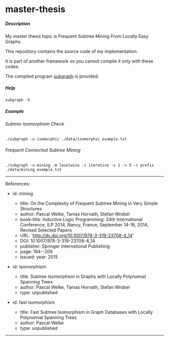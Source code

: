 # master-thesis

##### Description
My master thesis topic is Frequent Subtree Mining From Locally Easy Graphs.

This repository contains the source code of my implementation.

It is part of another framework so you cannot compile it only with these codes.

The compiled program [subgraph](https://github.com/liyakun/master-thesis/blob/master/subgraph) is provided.

##### Help
`subgraph -h`

##### Example

###### Subtree Isomorphism Check
`./subgraph -u isomorphic ./data/isomorphic_example.txt`

###### Frequent Connected Subtree Mining

`./subgraph -u mining -m levelwise -i iterative -s 1 -v 5 -c prefix ./data/mining_example.txt`


---
References:

- id: mining
  - title: On the Complexity of Frequent Subtree Mining in Very Simple Structures
  - author: Pascal Welke, Tamas Horvath, Stefan Wrobel
  - book-title: Inductive Logic Programming: 24th International Conference, ILP 2014, Nancy, France, September 14-16, 2014, Revised Selected Papers
  - URL: 'http://dx.doi.org/10.1007/978-3-319-23708-4_14'
  - DOI: 10.1007/978-3-319-23708-4_14
  - publisher: Springer International Publishing
  - page: 194--209
  - issued:
    year: 2015

- id: isomorphism
  - title: Subtree Isomorphism in Graphs with Locally Polynomial Spanning Trees
  - author: Pascal Welke, Tamas Horvath, Stefan Wrobel
  - type: unpublished

- id: fast isomorphism
  - title: Fast Subtree Isomorphism in Graph Databases with Locally Polynomial Spanning Trees
  - author: Pascal Welke
  - type: unpublished
  
---
